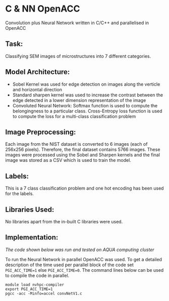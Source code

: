 # C & NN OpenACC

Convolution plus Neural Network written in C/C++ and parallelised in OpenACC

## **Task:** 

Classifying SEM images of microstructures into 7 different categories.

## **Model Architecture:**
- Sobel Kernel was used for edge detection on images along the verticle and horizontal direction
- Standard sharpen kernel was used to increase the contrast between the edge detected in a lower dimension representation of the image
- Convoluted Neural Network: Softmax function is used to compute the belongingness to a particular class. Cross-Entropy loss function is used to compute the loss for a multi-class classification problem

## **Image Preprocessing:**

Each image from the NIST dataset is converted to 6 images (each of 256x256 pixels). Therefore, the final dataset contains 5766 images. These images were processed using the Sobel and Sharpen kernels and the final image was stored as a CSV which is used to train the model.

## **Labels:**

This is a 7 class classification problem and one hot encoding has been used for the labels.

## **Libraries Used:**

No libraries apart from the in-built C libraries were used. 

## **Implementation:**
*The code shown below was run and tested on AQUA computing cluster*

To run the Neural Network in parallel OpenACC was used. To get a detailed description of the time used per parallel block of the code set `PGI_ACC_TIME=1` else `PGI_ACC_TIME=0`. The command lines below can be used to compile the code in parallel.

```
module load nvhpc-compiler
export PGI_ACC_TIME=1
pgcc -acc -Minfo=accel convNetV1.c
```
